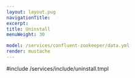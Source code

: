 ```yaml
---
layout: layout.pug
navigationTitle:
excerpt:
title: Uninstall
menuWeight: 30

model: /services/confluent-zookeeper/data.yml
render: mustache
---
```


#include /services/include/uninstall.tmpl
